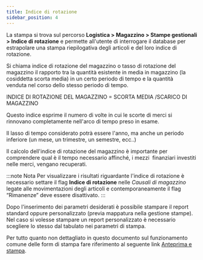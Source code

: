 ```yaml
---
title: Indice di rotazione
sidebar_position: 4
---
```


La stampa si trova sul percorso **Logistica > Magazzino  >  Stampe gestionali > Indice di rotazione** e permette all'utente di interrogare il database per estrapolare una stampa riepilogativa degli articoli e del loro indice di rotazione.

Si chiama indice di rotazione del magazzino o tasso di rotazione del magazzino il rapporto tra la quantità esistente in media in magazzino (la cosiddetta scorta media) in un certo periodo di tempo e la quantità venduta nel corso dello stesso periodo di tempo. 

INDICE DI ROTAZIONE DEL MAGAZZINO = SCORTA MEDIA /SCARICO DI MAGAZZINO 

Questo indice esprime il numero di volte in cui le scorte di merci si rinnovano completamente nell'arco di tempo preso in esame.

Il lasso di tempo considerato potrà essere l'anno, ma anche un periodo inferiore (un mese, un trimestre, un semestre, ecc..)

Il calcolo dell'indice di rotazione del magazzino è importante per comprendere qual è il tempo necessario affinché, i mezzi  finanziari investiti nelle merci, vengano recuperati.

:::note Nota
Per visualizzare i risultati riguardante l'indice di rotazione è necessario settare il flag **Indice di rotazione** nelle *Causali di magazzino* legate alle movimentazioni degli articoli e contemporaneamente il flag “Rimanenze” deve essere disattivato.
:::

Dopo l'inserimento dei parametri desiderati è possibile stampare il report standard oppure personalizzato (previa mappatura nella gestione stampe). Nel caso si volesse stampare un report personalizzato è necessario scegliere lo stesso dal tabulato nei parametri di stampa.

Per tutto quanto non dettagliato in questo documento sul funzionamento comune delle form di stampa fare riferimento al seguente link [Anteprima e stampa](/docs/guide/common/operations-with-data/reports).